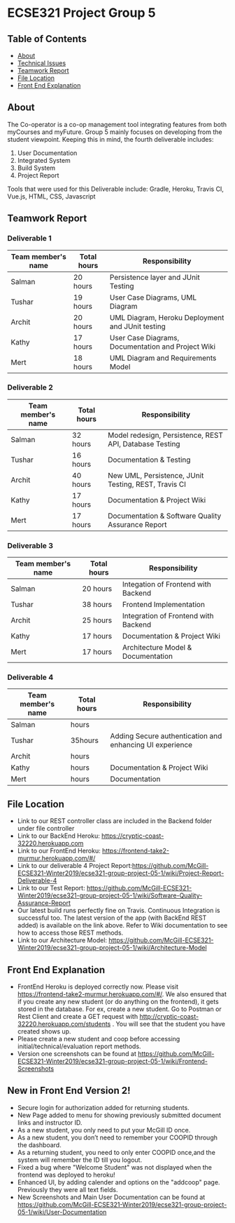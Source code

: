 # ECSE321 Project Group 5

## Table of Contents
* [About](#about)
* [Technical Issues](#technical-issues)
* [Teamwork Report](#teamwork-report)
* [File Location](#file-location)
* [Front End Explanation](#front-end-explanation)



## About
The Co-operator is a co-op management tool integrating features from both myCourses and myFuture. Group 5 mainly focuses on developing from the student viewpoint. Keeping this in mind, the fourth deliverable includes: 

1. User Documentation
2. Integrated System 
3. Build System 
4. Project Report

Tools that were used for this Deliverable include: Gradle, Heroku, Travis CI, Vue.js, HTML, CSS, Javascript

## Teamwork Report
### Deliverable 1

|Team member's name|Total hours|Responsibility          |
|------------------|-----------|----------------------- |
|Salman            |   20 hours|Persistence layer and JUnit Testing |
|Tushar            |   19 hours|User Case Diagrams, UML Diagram |
|Archit            |   20 hours|UML Diagram, Heroku Deployment and JUnit testing         |
|Kathy             |   17 hours|User Case Diagrams, Documentation and Project Wiki        |
|Mert              |   18 hours|UML Diagram and Requirements Model                        |

### Deliverable 2

|Team member's name|Total hours|Responsibility          |
|------------------|-----------|----------------------- |
|Salman            |   32 hours|Model redesign, Persistence, REST API, Database Testing  |
|Tushar            |   16 hours|Documentation & Testing |
|Archit            |   40 hours|New UML, Persistence, JUnit Testing, REST, Travis CI |
|Kathy             |   17 hours|Documentation & Project Wiki  |
|Mert              |   17 hours|Documentation & Software Quality Assurance Report         |

### Deliverable 3

|Team member's name|Total hours|Responsibility          |
|------------------|-----------|----------------------- |
|Salman            |   20 hours|Integation of Frontend with Backend  |
|Tushar            |   38 hours|Frontend Implementation |
|Archit            |   25 hours|Integration of Frontend with Backend  |
|Kathy             |   17 hours|Documentation & Project Wiki  |
|Mert              |   17 hours|Architecture Model & Documentation         |

### Deliverable 4

|Team member's name|Total hours|Responsibility          |
|------------------|-----------|----------------------- |
|Salman            |    hours|        |
|Tushar            |  35hours| Adding Secure authentication and enhancing UI experience  |
|Archit            |    hours|        |
|Kathy             |    hours|Documentation & Project Wiki  |
|Mert              |    hours|Documentation        |

## File Location 
- Link to our REST controller class are included in the Backend folder under file controller
- Link to our BackEnd Heroku: https://cryptic-coast-32220.herokuapp.com
- Link to our FrontEnd Heroku: https://frontend-take2-murmur.herokuapp.com/#/  
- Link to our deliverable 4 Project Report:https://github.com/McGill-ECSE321-Winter2019/ecse321-group-project-05-1/wiki/Project-Report-Deliverable-4
- Link to our Test Report: https://github.com/McGill-ECSE321-Winter2019/ecse321-group-project-05-1/wiki/Software-Quality-Assurance-Report
- Our latest build runs perfectly fine on Travis. Continuous Integration is successful too. The latest version of the app (with BackEnd REST added) is available on the link above. Refer to Wiki documentation to see how to access those REST methods. 
- Link to our Architecture Model: https://github.com/McGill-ECSE321-Winter2019/ecse321-group-project-05-1/wiki/Architecture-Model

## Front End Explanation
 - FrontEnd Heroku is deployed correctly now. Please visit https://frontend-take2-murmur.herokuapp.com/#/. We also ensured that if you create any new student (or do anything on the frontend), it gets stored in the database. For ex, create a new student. Go to Postman or Rest Client and create a GET request with http://cryptic-coast-32220.herokuapp.com/students . You will see that the student you have created shows up.
 - Please create a new student and coop before accessing initial/technical/evaluation report methods. 
 - Version one screenshots can be found at https://github.com/McGill-ECSE321-Winter2019/ecse321-group-project-05-1/wiki/Frontend-Screenshots
 ## New in Front End Version 2!
 - Secure login for authorization added for returning students.
 - New Page added to menu for showing previously submitted document links and instructor ID. 
 - As a new student, you only need to put your McGill ID once.
 - As a new student, you don’t need to remember your COOPID through the dashboard.
 - As a returning student, you need to only enter COOPID once,and the system will remember the ID till you logout.
 - Fixed a bug where "Welcome Student" was not displayed when the frontend was deployed to heroku!
 - Enhanced UI, by adding calender and options on the "addcoop" page. Previously they were all text fields.
 - New Screenshots and Main User Documentation can be found at https://github.com/McGill-ECSE321-Winter2019/ecse321-group-project-05-1/wiki/User-Documentation
